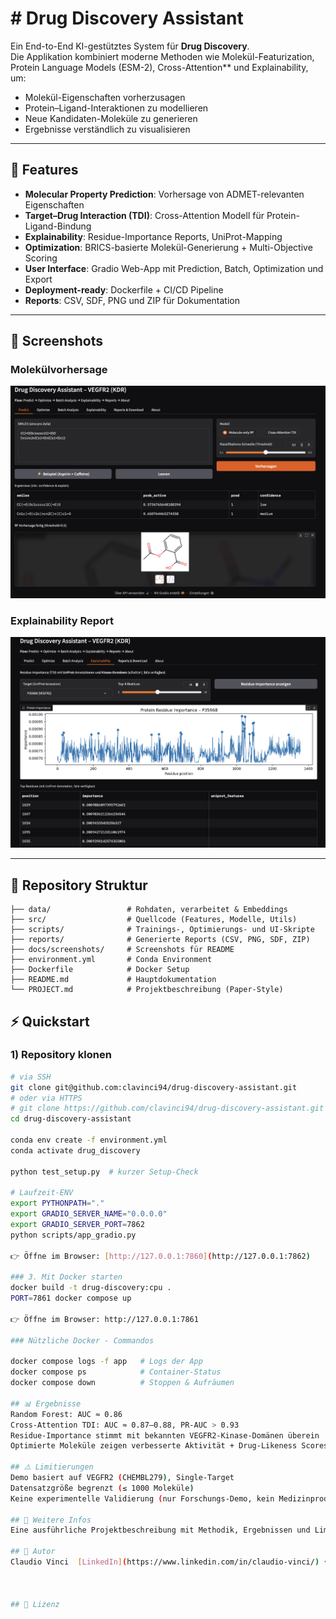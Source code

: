 # # Drug Discovery Assistant

Ein End-to-End KI-gestütztes System für **Drug Discovery**.  
Die Applikation kombiniert moderne Methoden wie Molekül-Featurization, Protein Language Models (ESM-2), Cross-Attention** und Explainability, um:  
- Molekül-Eigenschaften vorherzusagen  
- Protein–Ligand-Interaktionen zu modellieren  
- Neue Kandidaten-Moleküle zu generieren  
- Ergebnisse verständlich zu visualisieren  

---

## 🚀 Features
- **Molecular Property Prediction**: Vorhersage von ADMET-relevanten Eigenschaften  
- **Target–Drug Interaction (TDI)**: Cross-Attention Modell für Protein-Ligand-Bindung  
- **Explainability**: Residue-Importance Reports, UniProt-Mapping  
- **Optimization**: BRICS-basierte Molekül-Generierung + Multi-Objective Scoring  
- **User Interface**: Gradio Web-App mit Prediction, Batch, Optimization und Export  
- **Deployment-ready**: Dockerfile + CI/CD Pipeline  
- **Reports**: CSV, SDF, PNG und ZIP für Dokumentation  

---

## 📸 Screenshots

### Molekülvorhersage
![Molekülvorhersage – Aspirin & Caffeine](docs/screenshots/predict_aspirin_caffeine.png)

### Explainability Report
![Explainability – VEGFR2 (Residue Importance)](docs/screenshots/explainability_vegfr2_top25.png)


---

## 📂 Repository Struktur
```text
├── data/                 # Rohdaten, verarbeitet & Embeddings
├── src/                  # Quellcode (Features, Modelle, Utils)
├── scripts/              # Trainings-, Optimierungs- und UI-Skripte
├── reports/              # Generierte Reports (CSV, PNG, SDF, ZIP)
├── docs/screenshots/     # Screenshots für README
├── environment.yml       # Conda Environment
├── Dockerfile            # Docker Setup
├── README.md             # Hauptdokumentation
└── PROJECT.md            # Projektbeschreibung (Paper-Style)
```


## ⚡ Quickstart

### 1) Repository klonen
```bash
# via SSH
git clone git@github.com:clavinci94/drug-discovery-assistant.git
# oder via HTTPS
# git clone https://github.com/clavinci94/drug-discovery-assistant.git
cd drug-discovery-assistant

conda env create -f environment.yml
conda activate drug_discovery

python test_setup.py  # kurzer Setup-Check

# Laufzeit-ENV
export PYTHONPATH="."
export GRADIO_SERVER_NAME="0.0.0.0"
export GRADIO_SERVER_PORT=7862
python scripts/app_gradio.py

👉 Öffne im Browser: [http://127.0.0.1:7860](http://127.0.0.1:7862)

### 3. Mit Docker starten
docker build -t drug-discovery:cpu .
PORT=7861 docker compose up

👉 Öffne im Browser: http://127.0.0.1:7861

### Nützliche Docker - Commandos

docker compose logs -f app   # Logs der App
docker compose ps            # Container-Status
docker compose down          # Stoppen & Aufräumen

## 📊 Ergebnisse
Random Forest: AUC ≈ 0.86
Cross-Attention TDI: AUC ≈ 0.87–0.88, PR-AUC > 0.93
Residue-Importance stimmt mit bekannten VEGFR2-Kinase-Domänen überein
Optimierte Moleküle zeigen verbesserte Aktivität + Drug-Likeness Scores

## ⚠️ Limitierungen
Demo basiert auf VEGFR2 (CHEMBL279), Single-Target
Datensatzgröße begrenzt (≤ 1000 Moleküle)
Keine experimentelle Validierung (nur Forschungs-Demo, kein Medizinprodukt)

## 📖 Weitere Infos
Eine ausführliche Projektbeschreibung mit Methodik, Ergebnissen und Limitierungen findest du in PROJECT.md.

## 👤 Autor
Claudio Vinci  [LinkedIn](https://www.linkedin.com/in/claudio-vinci/) • [GitHub](https://github.com/clavinci94) • [Email (mailto:claudiovinci94@gmail.com)



## 📝 Lizenz
